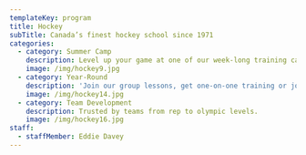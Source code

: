 ```yaml
---
templateKey: program
title: Hockey
subTitle: Canada’s finest hockey school since 1971
categories:
  - category: Summer Camp
    description: Level up your game at one of our week-long training camps.
    image: /img/hockey9.jpg
  - category: Year-Round
    description: 'Join our group lessons, get one-on-one training or join a league.'
    image: /img/hockey14.jpg
  - category: Team Development
    description: Trusted by teams from rep to olympic levels.
    image: /img/hockey16.jpg
staff:
  - staffMember: Eddie Davey
---
```


